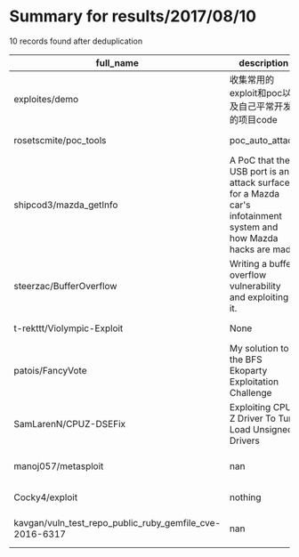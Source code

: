 
# Summary for results/2017/08/10
    
10 records found after deduplication

| full_name | description | html_url | matched_list | matched_count | pushed_at | size | stargazers_count | language | forks_count | vul_ids |
|---------------------------------------------------------|-----------------------------------------------------------------------------------------------------------------|----------------------------------------------------------------------------|----------------------------------|-----------------|---------------------------|--------|--------------------|------------|---------------|-------------------|
| exploites/demo | 收集常用的exploit和poc以及自己平常开发的项目code | https://github.com/exploites/demo | ['exploit'] | 1 | 2017-08-10 03:12:13+00:00 | 13 | 1 | Python | 3 | [] |
| rosetscmite/poc_tools | poc_auto_attack | https://github.com/rosetscmite/poc_tools | ['attack poc'] | 1 | 2017-08-10 01:59:13+00:00 | 32050 | 1 | Python | 3 | [] |
| shipcod3/mazda_getInfo | A PoC that the USB port is an attack surface for a Mazda car's infotainment system and how Mazda hacks are made | https://github.com/shipcod3/mazda_getInfo | ['attack poc'] | 1 | 2017-08-10 19:20:37+00:00 | 813 | 130 | Shell | 37 | [] |
| steerzac/BufferOverflow | Writing a buffer overflow vulnerability and exploiting it. | https://github.com/steerzac/BufferOverflow | ['exploit'] | 1 | 2017-08-10 21:37:48+00:00 | 11 | 0 | C | 0 | [] |
| t-rekttt/Violympic-Exploit | None | https://github.com/t-rekttt/Violympic-Exploit | ['exploit'] | 1 | 2017-08-10 06:06:46+00:00 | 15 | 1 | Python | 3 | [] |
| patois/FancyVote | My solution to the BFS Ekoparty Exploitation Challenge | https://github.com/patois/FancyVote | ['exploit'] | 1 | 2017-08-10 10:06:00+00:00 | 1936 | 2 | Python | 3 | [] |
| SamLarenN/CPUZ-DSEFix | Exploiting CPU-Z Driver To Turn Load Unsigned Drivers | https://github.com/SamLarenN/CPUZ-DSEFix | ['exploit'] | 1 | 2017-08-10 18:17:33+00:00 | 101 | 111 | C++ | 63 | [] |
| manoj057/metasploit | nan | https://github.com/manoj057/metasploit | ['metasploit module OR payload'] | 1 | 2017-08-10 08:58:27+00:00 | 0 | 0 | nan | 0 | [] |
| Cocky4/exploit | nothing | https://github.com/Cocky4/exploit | ['exploit'] | 1 | 2017-08-10 15:47:53+00:00 | 0 | 0 | | 0 | [] |
| kavgan/vuln_test_repo_public_ruby_gemfile_cve-2016-6317 | nan | https://github.com/kavgan/vuln_test_repo_public_ruby_gemfile_cve-2016-6317 | ['cve-2'] | 1 | 2017-08-10 16:26:01+00:00 | 2 | 0 | Ruby | 0 | ['CVE-2016-6317'] |
